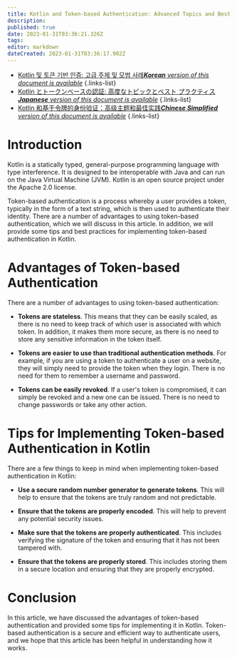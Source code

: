 ```yaml
---
title: Kotlin and Token-based Authentication: Advanced Topics and Best Practices
description: 
published: true
date: 2023-01-31T03:36:21.326Z
tags: 
editor: markdown
dateCreated: 2023-01-31T03:36:17.902Z
---
```


- [Kotlin 및 토큰 기반 인증: 고급 주제 및 모범 사례***Korean** version of this document is available*](/ko/Knowledge-base/Kotlin/kotlin-and-token-based-authentication-advanced-topics-and-best-practices)
{.links-list}
- [Kotlin とトークンベースの認証: 高度なトピックとベスト プラクティス***Japanese** version of this document is available*](/ja/Knowledge-base/Kotlin/kotlin-and-token-based-authentication-advanced-topics-and-best-practices)
{.links-list}
- [Kotlin 和基于令牌的身份验证：高级主题和最佳实践***Chinese Simplified** version of this document is available*](/zh/Knowledge-base/Kotlin/kotlin-and-token-based-authentication-advanced-topics-and-best-practices)
{.links-list}



# Introduction

Kotlin is a statically typed, general-purpose programming language with type interference. It is designed to be interoperable with Java and can run on the Java Virtual Machine (JVM). Kotlin is an open source project under the Apache 2.0 license. 

Token-based authentication is a process whereby a user provides a token, typically in the form of a text string, which is then used to authenticate their identity. There are a number of advantages to using token-based authentication, which we will discuss in this article. In addition, we will provide some tips and best practices for implementing token-based authentication in Kotlin. 

# Advantages of Token-based Authentication

There are a number of advantages to using token-based authentication:

- **Tokens are stateless**. This means that they can be easily scaled, as there is no need to keep track of which user is associated with which token. In addition, it makes them more secure, as there is no need to store any sensitive information in the token itself. 

- **Tokens are easier to use than traditional authentication methods**. For example, if you are using a token to authenticate a user on a website, they will simply need to provide the token when they login. There is no need for them to remember a username and password. 

- **Tokens can be easily revoked**. If a user's token is compromised, it can simply be revoked and a new one can be issued. There is no need to change passwords or take any other action. 

# Tips for Implementing Token-based Authentication in Kotlin

There are a few things to keep in mind when implementing token-based authentication in Kotlin:

- **Use a secure random number generator to generate tokens**. This will help to ensure that the tokens are truly random and not predictable. 

- **Ensure that the tokens are properly encoded**. This will help to prevent any potential security issues. 

- **Make sure that the tokens are properly authenticated**. This includes verifying the signature of the token and ensuring that it has not been tampered with. 

- **Ensure that the tokens are properly stored**. This includes storing them in a secure location and ensuring that they are properly encrypted. 

# Conclusion

In this article, we have discussed the advantages of token-based authentication and provided some tips for implementing it in Kotlin. Token-based authentication is a secure and efficient way to authenticate users, and we hope that this article has been helpful in understanding how it works.